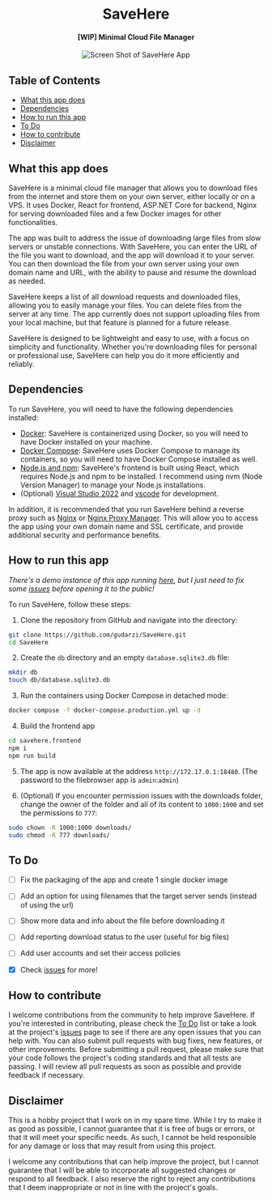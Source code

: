 <div align="center">
  <h1>SaveHere</h1>
  <h4>[WIP] Minimal Cloud File Manager</h4>
  <img src="https://github.com/gudarzi/SaveHere/assets/30085894/ea533811-32b3-4e32-be22-0b6b85005df5" alt="Screen Shot of SaveHere App">
</div>

## Table of Contents

- [What this app does](#what-this-app-does)
- [Dependencies](#dependencies)
- [How to run this app](#how-to-run-this-app)
- [To Do](#to-do)
- [How to contribute](#how-to-contribute)
- [Disclaimer](#disclaimer)

## What this app does

SaveHere is a minimal cloud file manager that allows you to download files from the internet and store them on your own server, either locally or on a VPS. It uses Docker, React for frontend, ASP.NET Core for backend, Nginx for serving downloaded files and a few Docker images for other functionalities.

The app was built to address the issue of downloading large files from slow servers or unstable connections. With SaveHere, you can enter the URL of the file you want to download, and the app will download it to your server. You can then download the file from your own server using your own domain name and URL, with the ability to pause and resume the download as needed.

SaveHere keeps a list of all download requests and downloaded files, allowing you to easily manage your files. You can delete files from the server at any time. The app currently does not support uploading files from your local machine, but that feature is planned for a future release.

SaveHere is designed to be lightweight and easy to use, with a focus on simplicity and functionality. Whether you're downloading files for personal or professional use, SaveHere can help you do it more efficiently and reliably.


## Dependencies

To run SaveHere, you will need to have the following dependencies installed:

* [Docker](https://docs.docker.com/get-docker/): SaveHere is containerized using Docker, so you will need to have Docker installed on your machine.
* [Docker Compose](https://docs.docker.com/compose/install/): SaveHere uses Docker Compose to manage its containers, so you will need to have Docker Compose installed as well.
* [Node.js and npm](https://github.com/nvm-sh/nvm): SaveHere's frontend is built using React, which requires Node.js and npm to be installed. I recommend using nvm (Node Version Manager) to manage your Node.js installations.
* (Optional) [Visual Studio 2022](https://visualstudio.microsoft.com/vs/) and [vscode](https://code.visualstudio.com/) for development.

In addition, it is recommended that you run SaveHere behind a reverse proxy such as [Nginx](https://nginx.org/) or [Nginx Proxy Manager](https://nginxproxymanager.com/). This will allow you to access the app using your own domain name and SSL certificate, and provide additional security and performance benefits.


## How to run this app

*There's a demo instance of this app running [here](https://savehere.gudarzi.com), but I just need to fix some [issues](https://github.com/gudarzi/SaveHere/issues) before opening it to the public!*

To run SaveHere, follow these steps:

1. Clone the repository from GitHub and navigate into the directory:
```bash
git clone https://github.com/gudarzi/SaveHere.git
cd SaveHere
```

2. Create the `db` directory and an empty `database.sqlite3.db` file:
```bash
mkdir db
touch db/database.sqlite3.db
```

3. Run the containers using Docker Compose in detached mode:
```bash
docker compose -f docker-compose.production.yml up -d
```

4. Build the frontend app
```bash
cd savehere.frontend
npm i
npm run build
```

5. The app is now available at the address `http://172.17.0.1:18480`. (The password to the filebrowser app is `admin`:`admin`)

6. (Optional) If you encounter permission issues with the downloads folder, change the owner of the folder and all of its content to `1000:1000` and set the permissions to `777`:
```bash
sudo chown -R 1000:1000 downloads/
sudo chmod -R 777 downloads/
```


## To Do
- [ ] Fix the packaging of the app and create 1 single docker image
- [ ] Add an option for using filenames that the target server sends (instead of using the url)
- [ ] Show more data and info about the file before downloading it
- [ ] Add reporting download status to the user (useful for big files)
- [ ] Add user accounts and set their access policies
- [x] Check [issues](https://github.com/gudarzi/SaveHere/issues) for more!


## How to contribute

I welcome contributions from the community to help improve SaveHere. If you're interested in contributing, please check the [To Do](#to-do) list or take a look at the project's [issues](https://github.com/gudarzi/SaveHere/issues) page to see if there are any open issues that you can help with. You can also submit pull requests with bug fixes, new features, or other improvements. Before submitting a pull request, please make sure that your code follows the project's coding standards and that all tests are passing. I will review all pull requests as soon as possible and provide feedback if necessary.


## Disclaimer

This is a hobby project that I work on in my spare time. While I try to make it as good as possible, I cannot guarantee that it is free of bugs or errors, or that it will meet your specific needs. As such, I cannot be held responsible for any damage or loss that may result from using this project.

I welcome any contributions that can help improve the project, but I cannot guarantee that I will be able to incorporate all suggested changes or respond to all feedback. I also reserve the right to reject any contributions that I deem inappropriate or not in line with the project's goals.

